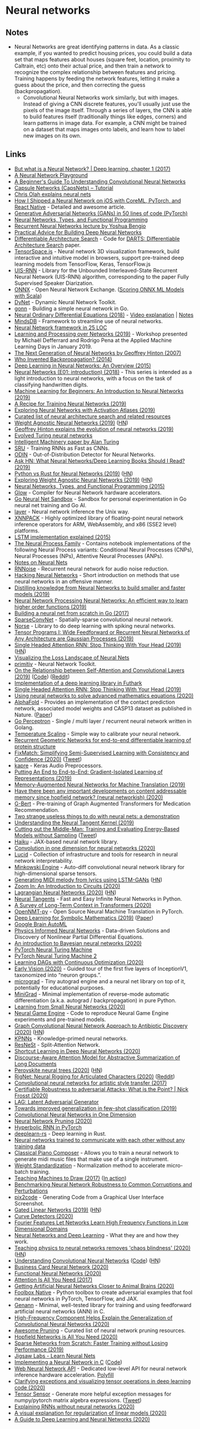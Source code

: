 # Neural networks

## Notes

- Neural Networks are great identifying patterns in data. As a classic example, if you wanted to predict housing prices, you could build a data set that maps features about houses (square feet, location, proximity to Caltrain, etc) onto their actual price, and then train a network to recognize the complex relationship between features and pricing. Training happens by feeding the network features, letting it make a guess about the price, and then correcting the guess (backpropagation).
  - Convolutional Neural Networks work similarly, but with images. Instead of giving a CNN discrete features, you'll usually just use the pixels of the image itself. Through a series of layers, the CNN is able to build features itself (traditionally things like edges, corners) and learn patterns in image data. For example, a CNN might be trained on a dataset that maps images onto labels, and learn how to label new images on its own.

## Links

- [But what is a Neural Network? | Deep learning, chapter 1 (2017)](https://www.youtube.com/watch?v=aircAruvnKk)
- [A Neural Network Playground](https://playground.tensorflow.org)
- [A Beginner's Guide To Understanding Convolutional Neural Networks](https://adeshpande3.github.io/adeshpande3.github.io/A-Beginner's-Guide-To-Understanding-Convolutional-Neural-Networks/)
- [Capsule Networks (CapsNets) – Tutorial](https://www.youtube.com/watch?v=pPN8d0E3900)
- [Chris Olah explains neural nets](https://www.youtube.com/watch?v=vdqu6fvjc5c)
- [How I Shipped a Neural Network on iOS with CoreML, PyTorch, and React Native](https://attardi.org/pytorch-and-coreml) - Detailed and awesome article.
- [Generative Adversarial Networks (GANs) in 50 lines of code (PyTorch)](https://medium.com/@devnag/generative-adversarial-networks-gans-in-50-lines-of-code-pytorch-e81b79659e3f)
- [Neural Networks, Types, and Functional Programming](http://colah.github.io/posts/2015-09-NN-Types-FP/)
- [Recurrent Neural Networks lecture by Yoshua Bengio](http://videolectures.net/deeplearning2016_bengio_neural_networks/)
- [Practical Advice for Building Deep Neural Networks](https://pcc.cs.byu.edu/2017/10/02/practical-advice-for-building-deep-neural-networks/)
- [Differentiable Architecture Search](https://github.com/quark0/darts) - Code for [DARTS: Differentiable Architecture Search](https://arxiv.org/abs/1806.09055) paper.
- [TensorSpace.js](https://github.com/tensorspace-team/tensorspace) - Neural network 3D visualization framework, build interactive and intuitive model in browsers, support pre-trained deep learning models from TensorFlow, Keras, TensorFlow.js
- [UIS-RNN](https://github.com/google/uis-rnn) - Library for the Unbounded Interleaved-State Recurrent Neural Network (UIS-RNN) algorithm, corresponding to the paper Fully Supervised Speaker Diarization.
- [ONNX](https://github.com/onnx/onnx) - Open Neural Network Exchange. ([Scoring ONNX ML Models with Scala](https://www.youtube.com/watch?v=HyYpMJNVoVk))
- [DyNet](https://github.com/clab/dynet) - Dynamic Neural Network Toolkit.
- [gonn](https://github.com/sausheong/gonn) - Building a simple neural network in Go.
- [Neural Ordinary Differential Equations (2018)](https://arxiv.org/abs/1806.07366) - [Video explanation](https://www.youtube.com/watch?v=AD3K8j12EIE) | [Notes](https://github.com/llSourcell/Neural_Differential_Equations/blob/master/Neural_Ordinary_Differential_Equations.ipynb)
- [MindsDB](https://github.com/mindsdb/mindsdb) - Framework to streamline use of neural networks.
- [Neural Network framework in 25 LOC](https://gist.github.com/macournoyer/620a8ba4a2ecd6d6feaf)
- [Learning and Processing over Networks (2019)](https://github.com/rodrigo-pena/amld2019-graph-workshop) - Workshop presented by Michaël Defferrard and Rodrigo Pena at the Applied Machine Learning Days in January 2019.
- [The Next Generation of Neural Networks by Geoffrey Hinton (2007)](https://www.youtube.com/watch?v=AyzOUbkUf3M)
- [Who Invented Backpropagation? (2014)](http://people.idsia.ch/~juergen/who-invented-backpropagation.html)
- [Deep Learning in Neural Networks: An Overview (2015)](http://people.idsia.ch/~juergen/deep-learning-overview.html)
- [Neural Networks (E01: introduction) (2018)](https://www.youtube.com/watch?v=bVQUSndDllU) - This series is intended as a light introduction to neural networks, with a focus on the task of classifying handwritten digits.
- [Machine Learning for Beginners: An Introduction to Neural Networks (2019)](https://victorzhou.com/blog/intro-to-neural-networks/)
- [A Recipe for Training Neural Networks (2019)](https://karpathy.github.io/2019/04/25/recipe/)
- [Exploring Neural Networks with Activation Atlases (2019)](https://distill.pub/2019/activation-atlas/)
- [Curated list of neural architecture search and related resources](https://github.com/D-X-Y/Awesome-NAS)
- [Weight Agnostic Neural Networks (2019)](https://weightagnostic.github.io/) ([HN](https://news.ycombinator.com/item?id=20160693))
- [Geoffrey Hinton explains the evolution of neural networks (2019)](https://www.wired.com/story/ai-pioneer-explains-evolution-neural-networks/)
- [Evolved Turing neural networks](http://compucology.net/evolved)
- [Intelligent Machinery paper by Alan Turing](https://weightagnostic.github.io/papers/turing1948.pdf)
- [SRU](https://github.com/taolei87/sru) - Training RNNs as Fast as CNNs.
- [ODIN](https://github.com/facebookresearch/odin) - Out-of-Distribution Detector for Neural Networks.
- [Ask HN: What Neural Networks/Deep Learning Books Should I Read? (2019)](https://news.ycombinator.com/item?id=20674745)
- [Python vs Rust for Neural Networks (2019)](https://ngoldbaum.github.io/posts/python-vs-rust-nn/) ([HN](https://news.ycombinator.com/item?id=20728288))
- [Exploring Weight Agnostic Neural Networks (2019)](https://ai.googleblog.com/2019/08/exploring-weight-agnostic-neural.html) ([HN](https://news.ycombinator.com/item?id=20817083))
- [Neural Networks, Types, and Functional Programming (2015)](https://colah.github.io/posts/2015-09-NN-Types-FP/)
- [Glow](https://github.com/pytorch/glow) - Compiler for Neural Network hardware accelerators.
- [Go Neural Net Sandbox](https://github.com/lightvector/GoNN) - Sandbox for personal experimentation in Go neural net training and Go AI.
- [layer](https://github.com/cloudkj/layer) - Neural network inference the Unix way.
- [XNNPACK](https://github.com/google/XNNPACK) - Highly optimized library of floating-point neural network inference operators for ARM, WebAssembly, and x86 (SSE2 level) platforms.
- [LSTM implementation explained (2015)](http://apaszke.github.io/lstm-explained.html)
- [The Neural Process Family](https://github.com/deepmind/neural-processes) - Contains notebook implementations of the following Neural Process variants: Conditional Neural Processes (CNPs), Neural Processes (NPs), Attentive Neural Processes (ANPs).
- [Notes on Neural Nets](https://wiki.kourouklides.com/wiki/Artificial_Neural_Network)
- [RNNoise](https://github.com/xiph/rnnoise) - Recurrent neural network for audio noise reduction.
- [Hacking Neural Networks](https://github.com/Kayzaks/HackingNeuralNetworks) - Short introduction on methods that use neural networks in an offensive manner.
- [Distilling knowledge from Neural Networks to build smaller and faster models (2019)](https://blog.floydhub.com/knowledge-distillation/)
- [Neural Network Processing Neural Networks: An efficient way to learn higher order functions (2019)](https://arxiv.org/abs/1911.05640)
- [Building a neural net from scratch in Go (2017)](https://datadan.io/neural-net-with-go)
- [SparseConvNet](https://github.com/btgraham/SparseConvNet) - Spatially-sparse convolutional neural network.
- [Norse](https://github.com/electronicvisions/norse) - Library to do deep learning with spiking neural networks.
- [Tensor Programs I: Wide Feedforward or Recurrent Neural Networks of Any Architecture are Gaussian Processes (2019)](https://arxiv.org/abs/1910.12478)
- [Single Headed Attention RNN: Stop Thinking With Your Head (2019)](https://arxiv.org/abs/1911.11423) ([HN](https://news.ycombinator.com/item?id=21647804))
- [Visualizing the Loss Landscape of Neural Nets](https://github.com/tomgoldstein/loss-landscape)
- [primitiv](https://github.com/primitiv/primitiv) - Neural Network Toolkit.
- [On the Relationship between Self-Attention and Convolutional Layers (2019)](https://openreview.net/forum?id=HJlnC1rKPB) ([Code](https://github.com/epfml/attention-cnn)) ([Reddit](https://www.reddit.com/r/MachineLearning/comments/en2ywu/r_on_the_relationship_between_selfattention_and/))
- [Implementation of a deep learning library in Futhark](https://futhark-lang.org/student-projects/duc-bsc-thesis.pdf)
- [Single Headed Attention RNN: Stop Thinking With Your Head (2019)](https://arxiv.org/abs/1911.11423)
- [Using neural networks to solve advanced mathematics equations (2020)](https://ai.facebook.com/blog/using-neural-networks-to-solve-advanced-mathematics-equations/)
- [AlphaFold](https://github.com/deepmind/deepmind-research/tree/master/alphafold_casp13) - Provides an implementation of the contact prediction network, associated model weights and CASP13 dataset as published in Nature. ([Paper](https://www.nature.com/articles/s41586-019-1923-7))
- [Go Perceptron](https://github.com/made2591/go-perceptron-go) - Single / multi layer / recurrent neural network written in Golang.
- [Temperature Scaling](https://github.com/gpleiss/temperature_scaling) - Simple way to calibrate your neural network.
- [Recurrent Geometric Networks for end-to-end differentiable learning of protein structure](https://github.com/aqlaboratory/rgn)
- [FixMatch: Simplifying Semi-Supervised Learning with Consistency and Confidence (2020)](https://arxiv.org/abs/2001.07685) ([Tweet](https://twitter.com/D_Berthelot_ML/status/1219823580654948353))
- [kapre](https://github.com/keunwoochoi/kapre) - Keras Audio Preprocessors.
- [Putting An End to End-to-End: Gradient-Isolated Learning of Representations (2019)](https://arxiv.org/pdf/1905.11786.pdf)
- [Memory-Augmented Neural Networks for Machine Translation (2019)](https://arxiv.org/abs/1909.08314)
- [Have there been any important developments on content addressable memory since hopfield network? (neural networkish) (2020)](https://www.reddit.com/r/MachineLearning/comments/esrroh/d_have_there_been_any_important_developments_on/)
- [G-Bert](https://github.com/jshang123/G-Bert) - Pre-training of Graph Augmented Transformers for Medication Recommendation.
- [Two strange useless things to do with neural nets: a demonstration](https://github.com/howonlee/twostrangethings)
- [Understanding the Neural Tangent Kernel (2019)](https://rajatvd.github.io/NTK/)
- [Cutting out the Middle-Man: Training and Evaluating Energy-Based Models without Sampling](https://arxiv.org/abs/2002.05616) ([Tweet](https://twitter.com/wgrathwohl/status/1228144635010322440))
- [Haiku](https://github.com/deepmind/haiku) - JAX-based neural network library.
- [Convolution in one dimension for neural networks (2020)](https://e2eml.school/convolution_one_d.html)
- [Lucid](https://github.com/tensorflow/lucid) - Collection of infrastructure and tools for research in neural network interpretability.
- [Minkowski Engine](https://github.com/StanfordVL/MinkowskiEngine) - Auto-diff convolutional neural network library for high-dimensional sparse tensors.
- [Generating MIDI melody from lyrics using LSTM-GANs](https://github.com/yy1lab/Lyrics-Conditioned-Neural-Melody-Generation) ([HN](https://news.ycombinator.com/item?id=22524176))
- [Zoom In: An Introduction to Circuits (2020)](https://distill.pub/2020/circuits/zoom-in/)
- [Lagrangian Neural Networks (2020)](https://greydanus.github.io/2020/03/10/lagrangian-nns/) ([HN](https://news.ycombinator.com/item?id=22552790))
- [Neural Tangents](https://github.com/google/neural-tangents) - Fast and Easy Infinite Neural Networks in Python.
- [A Survey of Long-Term Context in Transformers (2020)](https://www.pragmatic.ml/a-survey-of-methods-for-incorporating-long-term-context/)
- [OpenNMT-py](https://github.com/OpenNMT/OpenNMT-py) - Open Source Neural Machine Translation in PyTorch.
- [Deep Learning for Symbolic Mathematics (2019)](https://github.com/facebookresearch/SymbolicMathematics) ([Paper](https://arxiv.org/pdf/1912.01412.pdf))
- [Google Brain AutoML](https://github.com/google/automl)
- [Physics Informed Neural Networks](https://github.com/maziarraissi/PINNs) - Data-driven Solutions and Discovery of Nonlinear Partial Differential Equations.
- [An introduction to Bayesian neural networks (2020)](https://papercup.dev/posts/bayesian-neural-nets/)
- [PyTorch Neural Turing Machine](https://github.com/loudinthecloud/pytorch-ntm)
- [PyTorch Neural Turing Machine 2](https://github.com/vlgiitr/ntm-pytorch)
- [Learning DAGs with Continuous Optimization (2020)](https://blog.ml.cmu.edu/2020/04/10/learning-dags-with-continuous-optimization/)
- [Early Vision (2020)](https://distill.pub/2020/circuits/early-vision/) - Guided tour of the first five layers of InceptionV1, taxonomized into “neuron groups.”.
- [micrograd](https://github.com/karpathy/micrograd) - Tiny autograd engine and a neural net library on top of it, potentially for educational purposes.
- [MiniGrad](https://github.com/kennysong/minigrad) - Minimal implementation of reverse-mode automatic differentiation (a.k.a. autograd / backpropagation) in pure Python.
- [Learning from Small Neural Networks (2020)](https://medium.com/make-computer-science-fun-again/learning-from-small-neural-networks-6bc5ffc2f3d3)
- [Neural Game Engine](https://github.com/Bam4d/Neural-Game-Engine) - Code to reproduce Neural Game Engine experiments and pre-trained models.
- [Graph Convolutional Neural Network Approach to Antibiotic Discovery (2020)](https://www.welcometothejungle.com/en/articles/btc-covid19-convolutional-neural-network) ([HN](https://news.ycombinator.com/item?id=22898551))
- [KPNNs](https://github.com/epigen/KPNN) - Knowledge-primed neural networks.
- [ResNeSt](https://github.com/zhanghang1989/ResNeSt) - Split-Attention Network.
- [Shortcut Learning in Deep Neural Networks (2020)](https://github.com/rgeirhos/shortcut-perspective)
- [Discourse-Aware Attention Model for Abstractive Summarization of Long Documents](https://github.com/armancohan/long-summarization)
- [Perovskite neural trees (2020)](https://www.nature.com/articles/s41467-020-16105-y) ([HN](https://news.ycombinator.com/item?id=23107722))
- [RigNet: Neural Rigging for Articulated Characters (2020)](https://zhan-xu.github.io/rig-net/) ([Reddit](https://www.reddit.com/r/MachineLearning/comments/ggakn3/r_rignet_neural_rigging_for_articulated_characters/))
- [Convolutional neural networks for artistic style transfer (2017)](https://harishnarayanan.org/writing/artistic-style-transfer/)
- [Certifiable Robustness to adversarial Attacks; What is the Point? | Nick Frosst (2020)](https://www.youtube.com/watch?v=OfSxYqU-6s0)
- [LAG: Latent Adversarial Generator](https://github.com/google-research/lag)
- [Towards improved generalization in few-shot classification (2019)](https://tmramalho.github.io/science/2019/12/07/towards-improved-generalization-in-few-shot-classification/)
- [Convolutional Neural Networks in One Dimension](https://end-to-end-machine-learning.teachable.com/p/321-convolutional-neural-networks)
- [Neural Network Pruning (2020)](https://nathanhubens.github.io/posts/deep%20learning/2020/05/22/pruning.html)
- [Hyperbolic RNN in PyTorch](https://github.com/ferrine/hyrnn)
- [deeplearn-rs](https://github.com/tedsta/deeplearn-rs) - Deep learning in Rust.
- [Neural networks trained to communicate with each other without any training data](https://twitter.com/noahtren/status/1269035375051386880)
- [Classical Piano Composer](https://github.com/Skuldur/Classical-Piano-Composer) - Allows you to train a neural network to generate midi music files that make use of a single instrument.
- [Weight Standardization](https://github.com/joe-siyuan-qiao/WeightStandardization) - Normalization method to accelerate micro-batch training.
- [Teaching Machines to Draw (2017)](https://blog.otoro.net/2017/05/19/teaching-machines-to-draw/) ([In action](https://otoro.net/sketch-rnn/))
- [Benchmarking Neural Network Robustness to Common Corruptions and Perturbations](https://github.com/hendrycks/robustness)
- [pix2code](https://github.com/tonybeltramelli/pix2code) - Generating Code from a Graphical User Interface Screenshot.
- [Gated Linear Networks (2019)](https://arxiv.org/abs/1910.01526) ([HN](https://news.ycombinator.com/item?id=23528247))
- [Curve Detectors (2020)](https://distill.pub/2020/circuits/curve-detectors/)
- [Fourier Features Let Networks Learn High Frequency Functions in Low Dimensional Domains](https://github.com/tancik/fourier-feature-networks)
- [Neural Networks and Deep Learning](https://www.notion.so/Neural-Networks-and-Deep-Learning-f7ff3bae25de4f0085fd52fc8e810827) - What they are and how they work.
- [Teaching physics to neural networks removes 'chaos blindness' (2020)](https://phys.org/news/2020-06-physics-neural-networks-chaos.html) ([HN](https://news.ycombinator.com/item?id=23597426))
- [Understanding Convolutional Neural Networks](https://poloclub.github.io/cnn-explainer/) ([Code](https://github.com/poloclub/cnn-explainer)) ([HN](https://news.ycombinator.com/item?id=23710799))
- [Business Card Neural Network (2020)](https://imois.in/posts/card-network/)
- [Functional Neural Networks (2020)](https://b-thi.github.io/Posts/FNNs.html)
- [Attention Is All You Need (2017)](https://www.youtube.com/watch?v=iDulhoQ2pro)
- [Getting Artificial Neural Networks Closer to Animal Brains (2020)](https://maraoz.com/2020/07/12/brains-vs-anns/)
- [Foolbox Native](https://github.com/bethgelab/foolbox) - Python toolbox to create adversarial examples that fool neural networks in PyTorch, TensorFlow, and JAX.
- [Genann](https://github.com/codeplea/genann) - Minimal, well-tested library for training and using feedforward artificial neural networks (ANN) in C.
- [High-Frequency Component Helps Explain the Generalization of Convolutional Neural Networks (2020)](https://blog.ml.cmu.edu/2020/08/14/high-frequency-component-helps-explain-the-generalization-of-convolutional-neural-networks/)
- [Awesome Pruning](https://github.com/he-y/Awesome-Pruning) - Curated list of neural network pruning resources.
- [Hopfield Networks is All You Need (2020)](https://arxiv.org/abs/2008.02217)
- [Sparse Networks from Scratch: Faster Training without Losing Performance (2019)](https://timdettmers.com/2019/07/11/sparse-networks-from-scratch/)
- [Jigsaw Labs - Learn Neural Nets](https://www.jigsawlabs.io/#neural_nets)
- [Implementing a Neural Network in C](https://www.cs.bham.ac.uk/~jxb/INC/nn.html) ([Code](https://github.com/mathmagson/neuralnetwork))
- [Web Neural Network API](https://webmachinelearning.github.io/webnn/) - Dedicated low-level API for neural network inference hardware acceleration. [Polyfill](https://github.com/webmachinelearning/webnn-polyfill)
- [Clarifying exceptions and visualizing tensor operations in deep learning code (2020)](https://explained.ai/tensor-sensor/index.html)
- [Tensor Sensor](https://github.com/parrt/tensor-sensor) - Generate more helpful exception messages for numpy/pytorch matrix algebra expressions. ([Tweet](https://twitter.com/jeremyphoward/status/1313584515206451200))
- [Explaining RNNs without neural networks (2020)](https://explained.ai/rnn/index.html)
- [A visual explanation for regularization of linear models (2020)](https://explained.ai/regularization/index.html)
- [A Guide to Deep Learning and Neural Networks (2020)](https://serokell.io/blog/deep-learning-and-neural-network-guide)
